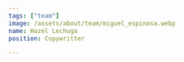 ```yaml
---
tags: ["team"]
image: /assets/about/team/miguel_espinosa.webp
name: Hazel Lechuga
position: Copywritter

---
```


